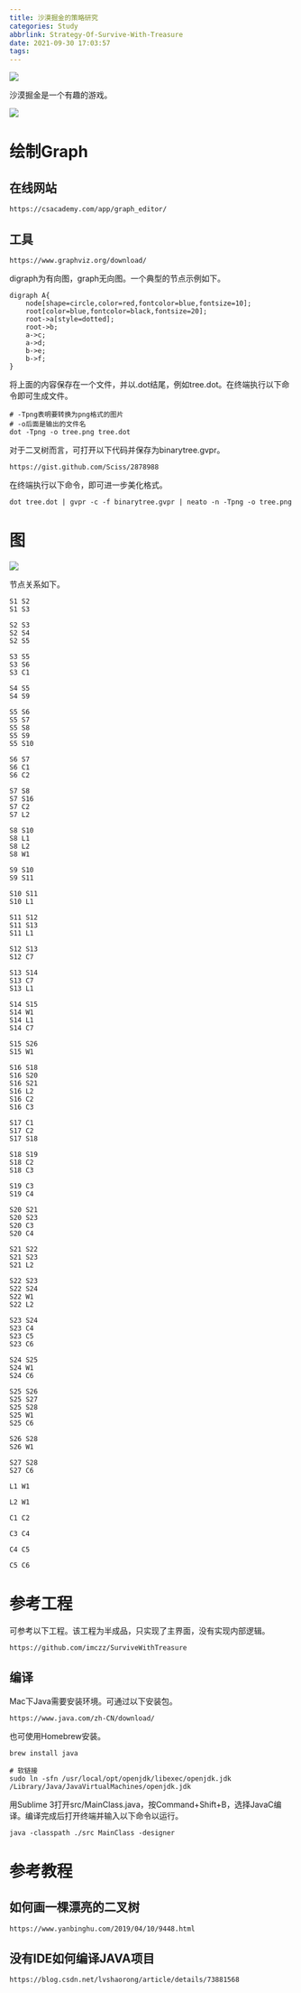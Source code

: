 ```yaml
---
title: 沙漠掘金的策略研究
categories: Study
abbrlink: Strategy-Of-Survive-With-Treasure
date: 2021-09-30 17:03:57
tags:
---
```


![](https://tva1.sinaimg.cn/large/008vxvgGgy1h8tgkd2ufij31400u0whj.jpg)

沙漠掘金是一个有趣的游戏。

<!-- more -->

![](https://tva1.sinaimg.cn/large/008i3skNgy1guyruhg9y8j60u00v410302.jpg)

# 绘制Graph

## 在线网站

```
https://csacademy.com/app/graph_editor/
```

## 工具

```
https://www.graphviz.org/download/
```

digraph为有向图，graph无向图。一个典型的节点示例如下。

```
digraph A{
    node[shape=circle,color=red,fontcolor=blue,fontsize=10];
    root[color=blue,fontcolor=black,fontsize=20];
    root->a[style=dotted];
    root->b;
    a->c;
    a->d;
    b->e;
    b->f;
}
```

将上面的内容保存在一个文件，并以.dot结尾，例如tree.dot。在终端执行以下命令即可生成文件。

```
# -Tpng表明要转换为png格式的图片
# -o后面是输出的文件名
dot -Tpng -o tree.png tree.dot
```

对于二叉树而言，可打开以下代码并保存为binarytree.gvpr。

```
https://gist.github.com/Sciss/2878988
```

在终端执行以下命令，即可进一步美化格式。

```
dot tree.dot | gvpr -c -f binarytree.gvpr | neato -n -Tpng -o tree.png
```

# 图

![](https://tva1.sinaimg.cn/large/008i3skNgy1guytpr3bp9j60is0is40d02.jpg)

节点关系如下。

```
S1 S2
S1 S3

S2 S3
S2 S4
S2 S5

S3 S5
S3 S6
S3 C1

S4 S5
S4 S9

S5 S6
S5 S7
S5 S8
S5 S9
S5 S10

S6 S7
S6 C1
S6 C2

S7 S8
S7 S16
S7 C2
S7 L2

S8 S10
S8 L1
S8 L2
S8 W1

S9 S10
S9 S11

S10 S11
S10 L1

S11 S12
S11 S13
S11 L1

S12 S13
S12 C7

S13 S14
S13 C7
S13 L1

S14 S15
S14 W1
S14 L1
S14 C7

S15 S26
S15 W1

S16 S18
S16 S20
S16 S21
S16 L2
S16 C2
S16 C3

S17 C1
S17 C2
S17 S18

S18 S19
S18 C2
S18 C3

S19 C3
S19 C4

S20 S21
S20 S23
S20 C3
S20 C4

S21 S22
S21 S23
S21 L2

S22 S23
S22 S24
S22 W1
S22 L2

S23 S24
S23 C4
S23 C5
S23 C6

S24 S25
S24 W1
S24 C6

S25 S26
S25 S27
S25 S28
S25 W1
S25 C6

S26 S28
S26 W1

S27 S28
S27 C6

L1 W1

L2 W1

C1 C2

C3 C4

C4 C5

C5 C6
```

# 参考工程

可参考以下工程。该工程为半成品，只实现了主界面，没有实现内部逻辑。

```
https://github.com/imczz/SurviveWithTreasure
```

## 编译

Mac下Java需要安装环境。可通过以下安装包。

```
https://www.java.com/zh-CN/download/
```

也可使用Homebrew安装。

```
brew install java

# 软链接
sudo ln -sfn /usr/local/opt/openjdk/libexec/openjdk.jdk /Library/Java/JavaVirtualMachines/openjdk.jdk
```

用Sublime 3打开src/MainClass.java，按Command+Shift+B，选择JavaC编译。编译完成后打开终端并输入以下命令以运行。

```
java -classpath ./src MainClass -designer
```

# 参考教程

## 如何画一棵漂亮的二叉树

```
https://www.yanbinghu.com/2019/04/10/9448.html
```

## 没有IDE如何编译JAVA项目

```
https://blog.csdn.net/lvshaorong/article/details/73881568
```
